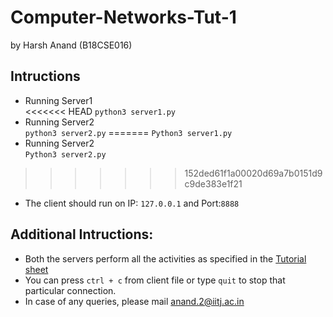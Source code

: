 # Computer-Networks-Tut-1  
by Harsh Anand (B18CSE016)

## Intructions  
- Running Server1  
<<<<<<< HEAD
```python3 server1.py```  
- Running Server2  
```python3 server2.py```
=======
```Python3 server1.py```  
- Running Server2  
```Python3 server2.py```
>>>>>>> 152ded61f1a00020d69a7b0151d9c9de383e1f21
- The client should run on IP: ```127.0.0.1``` and Port:```8888```

## Additional Intructions:
- Both the servers perform all the activities as specified in the [Tutorial sheet](Tutorial_1.pdf)
- You can press ```ctrl + c``` from client file or type ```quit``` to stop that particular connection.
- In case of any queries, please mail [anand.2@iitj.ac.in](mailto:anand.2@iitj.ac.in)